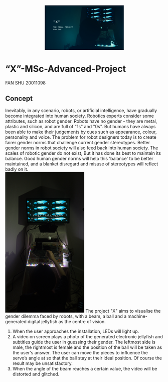 <h3 align="center">
  <img src="https://github.com/JOYFanShu/FanShu-MSc-Advanced-Project/blob/main/Cover.jpg" width="50%" height="50%">
</h3>

# “X”-MSc-Advanced-Project      
FAN SHU 20011098      
                         
## Concept
Inevitably, in any scenario, robots, or artificial intelligence, have gradually become integrated into human society. Robotics experts consider some attributes, such as robot gender. Robots have no gender - they are metal, plastic and silicon, and are full of "1s" and "0s". But humans have always been able to make their judgements by cues such as appearance, colour, personality and voice. The problem for robot designers today is to create fairer gender norms that challenge current gender stereotypes. Better gender norms in robot society will also feed back into human society.
The scales of robotic gender do not exist, But it has done its best to maintain its balance. Good human gender norms will help this 'balance' to be better maintained, and a blanket disregard and misuse of stereotypes will reflect badly on it.   
<img src="https://github.com/JOYFanShu/FanShu-MSc-Advanced-Project/blob/main/Physical%20model/2142D225-9D78-4460-9D80-444D80E4E4B0-5026-000003B9BF09FA86.JPG" width="50%" height="50%">
The project "X" aims to visualise the gender dilemma faced by robots, with a beam, a ball and a machine-generated digital jellyfish as the centre of vision.
1. When the user approaches the installation, LEDs will light up.
2. A video on screen plays a photo of the generated electronic jellyfish and subtitles guide the user in guessing their gender. The leftmost side is male, the rightmost is female and the position of the ball will be taken as the user's answer. The user can move the pieces to influence the servo’s angle at so that the ball stay at their ideal position. Of course the result may be unsatisfactory.
3. When the angle of the beam reaches a certain value, the video will be distorted and glitched.

